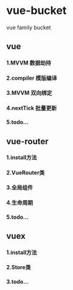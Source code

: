 # vue-bucket
vue family bucket


## vue
#### 1.MVVM 数据劫持
#### 2.compiler 模版编译
#### 3.MVVM 双向绑定
#### 4.nextTick 批量更新
#### 5.todo...

## vue-router
#### 1.install方法
#### 2.VueRouter类
#### 3.全局组件
#### 4.生命周期
#### 5.todo...

## vuex
#### 1.install方法
#### 2.Store类
#### 3.todo...
